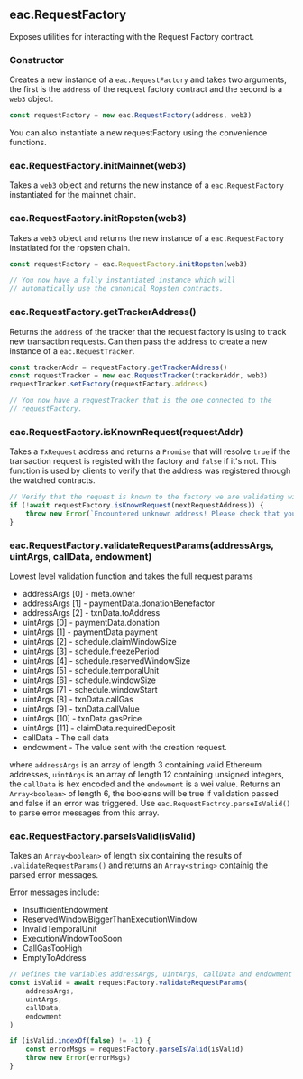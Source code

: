 ## eac.RequestFactory

Exposes utilities for interacting with the Request Factory contract.

### Constructor

Creates a new instance of a `eac.RequestFactory` and takes two arguments, the
first is the `address` of the request factory contract and the second is a `web3` object.

```javascript
const requestFactory = new eac.RequestFactory(address, web3)
```

You can also instantiate a new requestFactory using the convenience functions.

### eac.RequestFactory.initMainnet(web3)

Takes a `web3` object and returns the new instance of a `eac.RequestFactory` instantiated for 
the mainnet chain.

### eac.RequestFactory.initRopsten(web3)

Takes a `web3` object and returns the new instance of a `eac.RequestFactory` instatiated for the ropsten
chain.

```javascript
const requestFactory = eac.RequestFactory.initRopsten(web3)

// You now have a fully instantiated instance which will
// automatically use the canonical Ropsten contracts.
```

### eac.RequestFactory.getTrackerAddress()

Returns the `address` of the tracker that the request factory is using
to track new transaction requests. Can then pass the address to create a new instance of a `eac.RequestTracker`.

```javascript
const trackerAddr = requestFactory.getTrackerAddress()
const requestTracker = new eac.RequestTracker(trackerAddr, web3)
requestTracker.setFactory(requestFactory.address)

// You now have a requestTracker that is the one connected to the
// requestFactory.
```

### eac.RequestFactory.isKnownRequest(requestAddr)

Takes a `TxRequest` address and returns a `Promise` that will resolve `true` if the transaction request
is registed with the factory and `false` if it's not. This function is used
by clients to verify that the address was registered through the watched
contracts.

```javascript
// Verify that the request is known to the factory we are validating with.
if (!await requestFactory.isKnownRequest(nextRequestAddress)) {
    throw new Error(`Encountered unknown address! Please check that you are using the correct contracts JSON file.`)
}
```

### eac.RequestFactory.validateRequestParams(addressArgs, uintArgs, callData, endowment)

Lowest level validation function and takes the full request params

* addressArgs [0] -  meta.owner
* addressArgs [1] -  paymentData.donationBenefactor
* addressArgs [2] -  txnData.toAddress
* uintArgs [0]    -  paymentData.donation
* uintArgs [1]    -  paymentData.payment
* uintArgs [2]    -  schedule.claimWindowSize
* uintArgs [3]    -  schedule.freezePeriod
* uintArgs [4]    -  schedule.reservedWindowSize
* uintArgs [5]    -  schedule.temporalUnit
* uintArgs [6]    -  schedule.windowSize
* uintArgs [7]    -  schedule.windowStart
* uintArgs [8]    -  txnData.callGas
* uintArgs [9]    -  txnData.callValue
* uintArgs [10]   -  txnData.gasPrice
* uintArgs [11]   -  claimData.requiredDeposit
* callData        -  The call data
* endowment       -  The value sent with the creation request.

where `addressArgs` is an array of length 3 containing valid Ethereum addresses, `uintArgs`
is an array of length 12 containing unsigned integers, the `callData` is hex 
encoded and the `endowment` is a wei value. Returns an `Array<boolean>` of length 6,
the booleans will be true if validation passed and false if an error was triggered.
Use `eac.RequestFactroy.parseIsValid()` to parse error messages from this array.

### eac.RequestFactory.parseIsValid(isValid)

Takes an `Array<boolean>` of length six containing the results of `.validateRequestParams()`
and returns an `Array<string>` containig the parsed error messages.

Error messages include:
 * InsufficientEndowment
 * ReservedWindowBiggerThanExecutionWindow
 * InvalidTemporalUnit
 * ExecutionWindowTooSoon
 * CallGasTooHigh
 * EmptyToAddress

```javascript
// Defines the variables addressArgs, uintArgs, callData and endowment earlier in the file
const isValid = await requestFactory.validateRequestParams(
    addressArgs,
    uintArgs,
    callData,
    endowment
)

if (isValid.indexOf(false) != -1) {
    const errorMsgs = requestFactory.parseIsValid(isValid)
    throw new Error(errorMsgs)
}
```